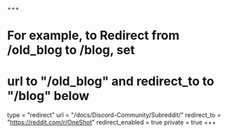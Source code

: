 +++
# For example, to Redirect from /old_blog to /blog, set 
# url to "/old_blog" and redirect_to to "/blog" below
type = "redirect"
url = "/docs/Discord-Community/Subreddit/"
redirect_to = "https://reddit.com/r/OneShot"
redirect_enabled = true
private = true
+++